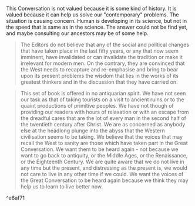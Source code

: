 This Conversation is not valued because it is some kind of history. It is valued because it can help us solve our "contemporary" problems. The situation is causing concern. Human is developing in its science, but not in the speed that is same as in the science. The answer could not be find yet, and maybe consulting our ancestors may be of some help.
> The Editors do not believe that any of the social and political changes that have taken place in the last fifty years, or any that now seem imminent, have invalidated or can invalidate the tradition or make it irrelevant for modern men. On the contrary, they are convinced that the West needs to recapture and re-emphasise and bring to bear upon its present problems the wisdom that lies in the works of its greatest thinkers and in the discussion that they have carried on.

> This set of book is offered in no antiquarian spirit. We have not seen our task as that of taking tourists on a visit to ancient ruins or to the quaint productions of primitive peoples. We have not though of providing our readers with hours of relaxation or with an escape from the dreadful cares that are the lot of every man in the second half of the twentieth century after Christ. We are as concerned as anybody else at the headlong plunge into the abyss that the Western civilisation seems to be taking. We believe that the voices that may recall the West to sanity are those which have taken part in the Great Conversation. We want them to be heard again - not because we want to go back to antiquity, or the Middle Ages, or the Renaissance, or the Eighteenth Century. We are quite aware that we do not live in any time but the present, and distressing as the present is, we would not care to live in any other time if we could. We want the voices of the Great Conversation to be heard again because we think they may help us to learn to live better now.

^e6af71
